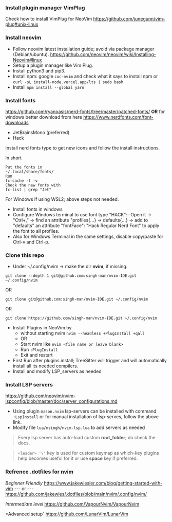 ### Install plugin manager VimPlug
Check how to install VimPlug for NeoVim
https://github.com/junegunn/vim-plug#unix-linux

### Install neovim
- Follow neovim latest installation guide; avoid via package manager (Debian/ubuntu). https://github.com/neovim/neovim/wiki/Installing-Neovim#linux
- Setup a plugin manager like Vim Plug.
- Install python3 and pip3.
- Install npm: google `coc-nvim` and check what it says to install npm or `curl -sL install-node.vercel.app/lts | sudo bash`
- Install `npm install --global yarn`

### Install fonts
https://github.com/ryanoasis/nerd-fonts/tree/master/patched-fonts/ **OR** for windows better download from here https://www.nerdfonts.com/font-downloads
- JetBrainsMono (preferred)
- Hack

Install nerd fonts type to get new icons and follow the install instructions.

In short
```
Put the fonts in
~/.local/share/fonts/
Run
fc-cache -f -v
Check the new fonts with 
fc-list | grep "Jet"
```
For Windows if using WSL2; above steps not needed.
- Install fonts in windows
- Configure Windows terminal to use font type "HACK":- Open it -> "Ctrl+," -> find an attribute "profiles{...} -> defaults{...} -> add to "defaults" an attribute "fontFace": "Hack Regular Nerd Font" to apply the font to all profiles.
- Also for Windows Terminal in the same settings, disable copy/paste for Ctrl-v and Ctrl-p.

### Clone this repo
- Under ~/.config/nvim -> make the dir **nvim**, if missing.

```git clone --depth 1 git@github.com:singh-man/nvim-IDE.git ~/.config/nvim```

OR

```git clone git@github.com:singh-man/nvim-IDE.git ~/.config/nvim```

OR

```git clone https://github.com/singh-man/nvim-IDE.git ~/.config/nvim```

- Install Plugins in NeoVim by
  - without starting nvim `nvim --headless +PlugInstall +qall` 
  - OR
  - Start nvim like `nvim <file name or leave blank>`
  - Run `:PlugInstall`
  - Exit and restart
- First Run after plugins install; TreeSitter will trigger and will automatically install all its needed compilers.
- Install and modify LSP_servers as needed

### Install LSP servers
https://github.com/neovim/nvim-lspconfig/blob/master/doc/server_configurations.md
- Using plugin `mason.nvim` lsp-servers can be installed with command `:LspInstall` or for manual installation of lsp-serves, follow the above link.
- Modify file `lua/msingh/nvim-lsp.lua` to add servers as needed

> Every lsp server has auto-load custom **root_folder**; do check the docs.

> ```<leader> '\'``` key is used for custom keymap as which-key plugins help becomes useful for it or use **space** key if preferred.


### Refrence .dotfiles for nvim

*Beginner Friendly*
https://www.jakewiesler.com/blog/getting-started-with-vim --- or --- https://github.com/jakewies/.dotfiles/blob/main/nvim/.config/nvim/

*Intermediate level*
https://github.com/VapourNvim/VapourNvim

*Advanced setup`
https://github.com/LunarVim/LunarVim
